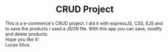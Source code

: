 
<h1 style="text-align: center;">CRUD Project</h1>
<p>This is a e-commerce's CRUD project. I did it with expressJS, CSS, EJS and to save the products i used a JSON file.
  With this app you can save, modify and delete products.<br>
  Hope you like it!<br>
  Lucas Silva.
</p>
